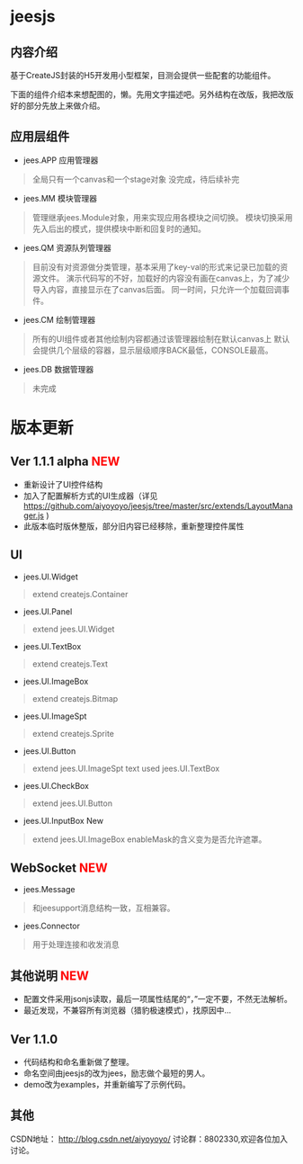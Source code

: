 # jeesjs

## 内容介绍
基于CreateJS封装的H5开发用小型框架，目测会提供一些配套的功能组件。

下面的组件介绍本来想配图的，懒。先用文字描述吧。另外结构在改版，我把改版好的部分先放上来做介绍。
## 应用层组件
* jees.APP 应用管理器
> 全局只有一个canvas和一个stage对象
> 没完成，待后续补完
* jees.MM 模块管理器
> 管理继承jees.Module对象，用来实现应用各模块之间切换。
> 模块切换采用先入后出的模式，提供模块中断和回复时的通知。
* jees.QM 资源队列管理器
> 目前没有对资源做分类管理，基本采用了key-val的形式来记录已加载的资源文件。
> 演示代码写的不好，加载好的内容没有画在canvas上，为了减少导入内容，直接显示在了canvas后面。
> 同一时间，只允许一个加载回调事件。
* jees.CM 绘制管理器
> 所有的UI组件或者其他绘制内容都通过该管理器绘制在默认canvas上
> 默认会提供几个层级的容器，显示层级顺序BACK最低，CONSOLE最高。
* jees.DB 数据管理器
> 未完成

# 版本更新
## Ver 1.1.1 alpha <font color=red>NEW</font>
* 重新设计了UI控件结构
* 加入了配置解析方式的UI生成器（详见 https://github.com/aiyoyoyo/jeesjs/tree/master/src/extends/LayoutManager.js )
* 此版本临时版休整版，部分旧内容已经移除，重新整理控件属性
## UI
* jees.UI.Widget
> extend createjs.Container
* jees.UI.Panel
> extend jees.UI.Widget
* jees.UI.TextBox
> extend createjs.Text
* jees.UI.ImageBox
> extend createjs.Bitmap
* jees.UI.ImageSpt
> extend createjs.Sprite
* jees.UI.Button
> extend jees.UI.ImageSpt
> text used jees.UI.TextBox
* jees.UI.CheckBox
> extend jees.UI.Button
* jees.UI.InputBox New
> extend jees.UI.ImageBox
> enableMask的含义变为是否允许遮罩。
## WebSocket <font color=red>NEW</font>
* jees.Message
> 和jeesupport消息结构一致，互相兼容。
* jees.Connector
> 用于处理连接和收发消息
## 其他说明 <font color=red>NEW</font>
* 配置文件采用jsonjs读取，最后一项属性结尾的“，”一定不要，不然无法解析。
* 最近发现，不兼容所有浏览器（猎豹极速模式），找原因中...

## Ver 1.1.0
* 代码结构和命名重新做了整理。
* 命名空间由jeesjs的改为jees，励志做个最短的男人。
* demo改为examples，并重新编写了示例代码。

## 其他
CSDN地址： http://blog.csdn.net/aiyoyoyo/
讨论群：8802330,欢迎各位加入讨论。